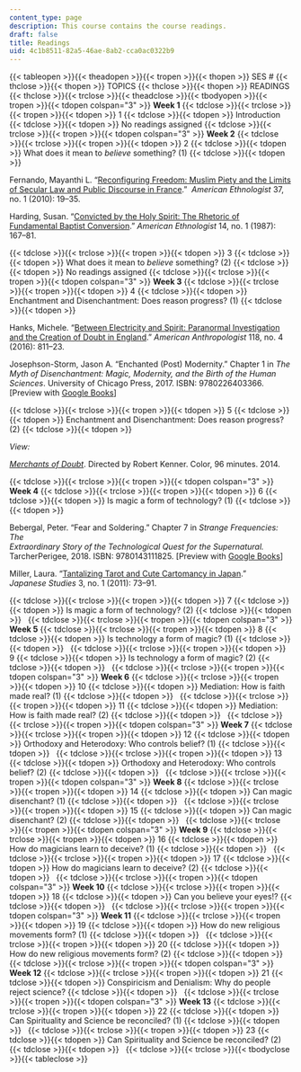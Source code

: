 ```yaml
---
content_type: page
description: This course contains the course readings.
draft: false
title: Readings
uid: 4c1b8511-82a5-46ae-8ab2-cca0ac0322b9
---
```

{{< tableopen >}}{{< theadopen >}}{{< tropen >}}{{< thopen >}}
SES #
{{< thclose >}}{{< thopen >}}
TOPICS
{{< thclose >}}{{< thopen >}}
READINGS
{{< thclose >}}{{< trclose >}}{{< theadclose >}}{{< tbodyopen >}}{{< tropen >}}{{< tdopen colspan="3" >}}
**Week 1**
{{< tdclose >}}{{< trclose >}}{{< tropen >}}{{< tdopen >}}
1
{{< tdclose >}}{{< tdopen >}}
Introduction
{{< tdclose >}}{{< tdopen >}}
No readings assigned
{{< tdclose >}}{{< trclose >}}{{< tropen >}}{{< tdopen colspan="3" >}}
**Week 2**
{{< tdclose >}}{{< trclose >}}{{< tropen >}}{{< tdopen >}}
2
{{< tdclose >}}{{< tdopen >}}
What does it mean to *believe* something? (1)
{{< tdclose >}}{{< tdopen >}}

Fernando, Mayanthi L. “[Reconfiguring Freedom: Muslim Piety and the Limits of Secular Law and Public Discourse in France](https://anthrosource.onlinelibrary.wiley.com/doi/full/10.1111/j.1548-1425.2010.01239.x).”  *American Ethnologist* 37, no. 1 (2010): 19–35.

Harding, Susan. “[Convicted by the Holy Spirit: The Rhetoric of](https://anthrosource.onlinelibrary.wiley.com/doi/10.1525/ae.1987.14.1.02a00100)      
[Fundamental Baptist Conversion](https://anthrosource.onlinelibrary.wiley.com/doi/10.1525/ae.1987.14.1.02a00100).” *American Ethnologist* 14, no. 1 (1987): 167–81.

{{< tdclose >}}{{< trclose >}}{{< tropen >}}{{< tdopen >}}
3
{{< tdclose >}}{{< tdopen >}}
What does it mean to *believe* something? (2)
{{< tdclose >}}{{< tdopen >}}
No readings assigned
{{< tdclose >}}{{< trclose >}}{{< tropen >}}{{< tdopen colspan="3" >}}
**Week 3**
{{< tdclose >}}{{< trclose >}}{{< tropen >}}{{< tdopen >}}
4
{{< tdclose >}}{{< tdopen >}}
Enchantment and Disenchantment: Does reason progress? (1)
{{< tdclose >}}{{< tdopen >}}

Hanks, Michele. “[Between Electricity and Spirit: Paranormal Investigation and the Creation of Doubt in England](https://anthrosource.onlinelibrary.wiley.com/doi/10.1111/aman.12684).” *American Anthropologist* 118, no. 4 (2016): 811–23.

Josephson-Storm, Jason A. “Enchanted (Post) Modernity.” Chapter 1 in *The Myth of Disenchantment: Magic, Modernity, and the Birth of the Human Sciences*. University of Chicago Press, 2017. ISBN: ‎9780226403366. \[Preview with [Google Books](https://www.google.com/books/edition/The_Myth_of_Disenchantment/j5UtDwAAQBAJ?hl=en&gbpv=1)\]

{{< tdclose >}}{{< trclose >}}{{< tropen >}}{{< tdopen >}}
5
{{< tdclose >}}{{< tdopen >}}
Enchantment and Disenchantment: Does reason progress? (2)
{{< tdclose >}}{{< tdopen >}}

*View:*

[*Merchants of Doubt*](https://www.imdb.com/title/tt3675568/?ref_=fn_al_tt_1). Directed by Robert Kenner. Color, 96 minutes. 2014.

{{< tdclose >}}{{< trclose >}}{{< tropen >}}{{< tdopen colspan="3" >}}
**Week 4**
{{< tdclose >}}{{< trclose >}}{{< tropen >}}{{< tdopen >}}
6
{{< tdclose >}}{{< tdopen >}}
Is magic a form of technology? (1)
{{< tdclose >}}{{< tdopen >}}

Bebergal, Peter. “Fear and Soldering.” Chapter 7 in *Strange Frequencies: The*   
*Extraordinary Story of the Technological Quest for the Supernatural.* TarcherPerigee, 2018. ISBN: ‎9780143111825. \[Preview with [Google Books](https://www.google.com/books/edition/Strange_Frequencies/OP5RDwAAQBAJ?hl=en&gbpv=1)\]

Miller, Laura. “[Tantalizing Tarot and Cute Cartomancy in Japan](https://www.tandfonline.com/doi/abs/10.1080/10371397.2011.560659?cookieSet=1).”  
*Japanese Studies* 3, no. 1 (2011): 73–91.

{{< tdclose >}}{{< trclose >}}{{< tropen >}}{{< tdopen >}}
7
{{< tdclose >}}{{< tdopen >}}
Is magic a form of technology? (2)
{{< tdclose >}}{{< tdopen >}}
 
{{< tdclose >}}{{< trclose >}}{{< tropen >}}{{< tdopen colspan="3" >}}
**Week 5**
{{< tdclose >}}{{< trclose >}}{{< tropen >}}{{< tdopen >}}
8
{{< tdclose >}}{{< tdopen >}}
Is technology a form of magic? (1)
{{< tdclose >}}{{< tdopen >}}
 
{{< tdclose >}}{{< trclose >}}{{< tropen >}}{{< tdopen >}}
9
{{< tdclose >}}{{< tdopen >}}
Is technology a form of magic? (2)
{{< tdclose >}}{{< tdopen >}}
 
{{< tdclose >}}{{< trclose >}}{{< tropen >}}{{< tdopen colspan="3" >}}
**Week 6**
{{< tdclose >}}{{< trclose >}}{{< tropen >}}{{< tdopen >}}
10
{{< tdclose >}}{{< tdopen >}}
Mediation: How is faith made real? (1)
{{< tdclose >}}{{< tdopen >}}
 
{{< tdclose >}}{{< trclose >}}{{< tropen >}}{{< tdopen >}}
11
{{< tdclose >}}{{< tdopen >}}
Mediation: How is faith made real? (2)
{{< tdclose >}}{{< tdopen >}}
 
{{< tdclose >}}{{< trclose >}}{{< tropen >}}{{< tdopen colspan="3" >}}
**Week 7**
{{< tdclose >}}{{< trclose >}}{{< tropen >}}{{< tdopen >}}
12
{{< tdclose >}}{{< tdopen >}}
Orthodoxy and Heterodoxy: Who controls belief? (1)
{{< tdclose >}}{{< tdopen >}}
 
{{< tdclose >}}{{< trclose >}}{{< tropen >}}{{< tdopen >}}
13
{{< tdclose >}}{{< tdopen >}}
Orthodoxy and Heterodoxy: Who controls belief? (2)
{{< tdclose >}}{{< tdopen >}}
 
{{< tdclose >}}{{< trclose >}}{{< tropen >}}{{< tdopen colspan="3" >}}
**Week 8**
{{< tdclose >}}{{< trclose >}}{{< tropen >}}{{< tdopen >}}
14
{{< tdclose >}}{{< tdopen >}}
Can magic disenchant? (1)
{{< tdclose >}}{{< tdopen >}}
 
{{< tdclose >}}{{< trclose >}}{{< tropen >}}{{< tdopen >}}
15
{{< tdclose >}}{{< tdopen >}}
Can magic disenchant? (2)
{{< tdclose >}}{{< tdopen >}}
 
{{< tdclose >}}{{< trclose >}}{{< tropen >}}{{< tdopen colspan="3" >}}
**Week 9**
{{< tdclose >}}{{< trclose >}}{{< tropen >}}{{< tdopen >}}
16
{{< tdclose >}}{{< tdopen >}}
How do magicians learn to deceive? (1)
{{< tdclose >}}{{< tdopen >}}
 
{{< tdclose >}}{{< trclose >}}{{< tropen >}}{{< tdopen >}}
17
{{< tdclose >}}{{< tdopen >}}
How do magicians learn to deceive? (2)
{{< tdclose >}}{{< tdopen >}}
 
{{< tdclose >}}{{< trclose >}}{{< tropen >}}{{< tdopen colspan="3" >}}
**Week 10**
{{< tdclose >}}{{< trclose >}}{{< tropen >}}{{< tdopen >}}
18
{{< tdclose >}}{{< tdopen >}}
Can you believe your eyes!?
{{< tdclose >}}{{< tdopen >}}
 
{{< tdclose >}}{{< trclose >}}{{< tropen >}}{{< tdopen colspan="3" >}}
**Week 11**
{{< tdclose >}}{{< trclose >}}{{< tropen >}}{{< tdopen >}}
19
{{< tdclose >}}{{< tdopen >}}
How do new religious movements form? (1)
{{< tdclose >}}{{< tdopen >}}
 
{{< tdclose >}}{{< trclose >}}{{< tropen >}}{{< tdopen >}}
20
{{< tdclose >}}{{< tdopen >}}
How do new religious movements form? (2)
{{< tdclose >}}{{< tdopen >}}
 
{{< tdclose >}}{{< trclose >}}{{< tropen >}}{{< tdopen colspan="3" >}}
**Week 12**
{{< tdclose >}}{{< trclose >}}{{< tropen >}}{{< tdopen >}}
21
{{< tdclose >}}{{< tdopen >}}
Conspiricism and Denialism: Why do people reject science?
{{< tdclose >}}{{< tdopen >}}
 
{{< tdclose >}}{{< trclose >}}{{< tropen >}}{{< tdopen colspan="3" >}}
**Week 13**
{{< tdclose >}}{{< trclose >}}{{< tropen >}}{{< tdopen >}}
22
{{< tdclose >}}{{< tdopen >}}
Can Spirituality and Science be reconciled? (1)
{{< tdclose >}}{{< tdopen >}}
 
{{< tdclose >}}{{< trclose >}}{{< tropen >}}{{< tdopen >}}
23
{{< tdclose >}}{{< tdopen >}}
Can Spirituality and Science be reconciled? (2)
{{< tdclose >}}{{< tdopen >}}
 
{{< tdclose >}}{{< trclose >}}{{< tbodyclose >}}{{< tableclose >}}
